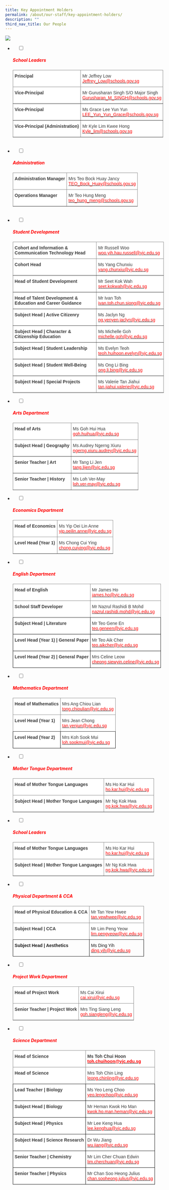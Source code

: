 ```yaml
---
title: Key Appointment Holders
permalink: /about/our-staff/key-appointment-holders/
description: ""
third_nav_title: Our People
---
```

![](/images/Key-Appointment-Holders-banner-1024x365.jpg)
<ul class="jekyllcodex_accordion">
<li>
    <input type="checkbox" id="accordion1">
    <label for="accordion1"><h5 style="color:red">School Leaders</h5></label>
	<div>
		<p></p>
		
<style type="text/css">
.tg  {border-collapse:collapse;border-spacing:0;}
.tg td{border-color:black;border-style:solid;border-width:1px;font-family:Arial, sans-serif;font-size:14px;
  overflow:hidden;padding:10px 5px;word-break:normal;}
.tg th{border-color:black;border-style:solid;border-width:1px;font-family:Arial, sans-serif;font-size:14px;
  font-weight:normal;overflow:hidden;padding:10px 5px;word-break:normal;}
.tg .tg-efrg{background-color:#FFF;border-color:inherit;color:#3A3A3A;font-weight:bold;text-align:left;vertical-align:top}
.tg .tg-11zx{background-color:#FFF;border-color:inherit;color:#3A3A3A;text-align:left;vertical-align:top}
</style>
<table class="tg">
<thead>
  <tr>
    <th class="tg-efrg"><span style="font-weight:700;font-style:inherit">Principal</span></th>
    <th class="tg-11zx"><span style="font-weight:inherit;font-style:inherit">Mr Jeffrey Low</span><br><a href="mailto:Jeffrey_Low@schools.gov.sg"><span style="font-weight:inherit;font-style:inherit;text-decoration:none;color:#FF0202;background-color:transparent">Jeffrey_Low@schools.gov.sg</span></a></th>
  </tr>
</thead>
<tbody>
  <tr>
    <td class="tg-efrg"><span style="font-weight:700;font-style:inherit">Vice-Principal</span></td>
    <td class="tg-11zx"><span style="font-weight:inherit;font-style:inherit">Mr Gurusharan Singh S/O Major Singh</span><br><a href="mailto:Gurusharan_M_SINGH@schools.gov.sg"><span style="font-weight:inherit;font-style:inherit;text-decoration:none;color:#FF0202;background-color:transparent">Gurusharan_M_SINGH@schools.gov.sg</span></a></td>
  </tr>
  <tr>
    <td class="tg-efrg"><span style="font-weight:700;font-style:inherit">Vice-Principal</span></td>
    <td class="tg-11zx"><span style="font-weight:inherit;font-style:inherit">Ms Grace Lee Yun Yun</span><br><a href="mailto:LEE_Yun_Yun_Grace@schools.gov.sg"><span style="font-weight:inherit;font-style:inherit;text-decoration:none;color:#FF0202;background-color:transparent">LEE_Yun_Yun_Grace@schools.gov.sg</span></a></td>
  </tr>
  <tr>
    <td class="tg-efrg"><span style="font-weight:700;font-style:inherit">Vice-Principal (Administration)</span></td>
    <td class="tg-11zx"><span style="font-weight:inherit;font-style:inherit">Mr Kyle Lim Kwee Hong</span><br><a href="mailto:kyle_lim@schools.gov.sg"><span style="font-weight:inherit;font-style:inherit;text-decoration:none;color:#FF0202;background-color:transparent">Kyle_lim@schools.gov.sg</span></a></td>
  </tr>
</tbody>
</table>
	</div>
	</li>
<br>
<li>
    <input type="checkbox" id="accordion2">
    <label for="accordion2"><h5 style="color:red">Administration</h5></label>
	<div>
		<p></p>
		<style type="text/css">
.tg  {border-collapse:collapse;border-spacing:0;}
.tg td{border-color:black;border-style:solid;border-width:1px;font-family:Arial, sans-serif;font-size:14px;
  overflow:hidden;padding:10px 5px;word-break:normal;}
.tg th{border-color:black;border-style:solid;border-width:1px;font-family:Arial, sans-serif;font-size:14px;
  font-weight:normal;overflow:hidden;padding:10px 5px;word-break:normal;}
.tg .tg-efrg{background-color:#FFF;border-color:inherit;color:#3A3A3A;font-weight:bold;text-align:left;vertical-align:top}
.tg .tg-11zx{background-color:#FFF;border-color:inherit;color:#3A3A3A;text-align:left;vertical-align:top}
</style>
<table class="tg">
<thead>
  <tr>
    <th class="tg-efrg"><span style="font-weight:700;font-style:inherit">Administration Manager</span></th>
    <th class="tg-11zx"><span style="font-weight:inherit;font-style:inherit">Mrs Teo Bock Huay Jancy</span><br><a href="mailto:TEO_Bock_Huay@schools.gov.sg"><span style="font-weight:inherit;font-style:inherit;text-decoration:none;color:#FF0202;background-color:transparent">TEO_Bock_Huay@schools.gov.sg</span></a></th>
  </tr>
</thead>
<tbody>
  <tr>
    <td class="tg-efrg"><span style="font-weight:700;font-style:inherit">Operations Manager</span></td>
    <td class="tg-11zx"><span style="font-weight:inherit;font-style:inherit">Mr Teo Hung Meng</span><br><a href="mailto:teo_hung_meng@schools.gov.sg"><span style="font-weight:inherit;font-style:inherit;text-decoration:none;color:#FF0202;background-color:transparent">teo_hung_meng@schools.gov.sg</span></a></td>
  </tr>
</tbody>
</table>
		</div>
	</li>
	<br>
	<li>
    <input type="checkbox" id="accordion3">
    <label for="accordion3"><h5 style="color:red">Student Development</h5></label>
	<div>
		<p></p>
<style type="text/css">
.tg  {border-collapse:collapse;border-spacing:0;}
.tg td{border-color:black;border-style:solid;border-width:1px;font-family:Arial, sans-serif;font-size:14px;
  overflow:hidden;padding:10px 5px;word-break:normal;}
.tg th{border-color:black;border-style:solid;border-width:1px;font-family:Arial, sans-serif;font-size:14px;
  font-weight:normal;overflow:hidden;padding:10px 5px;word-break:normal;}
.tg .tg-efrg{background-color:#FFF;border-color:inherit;color:#3A3A3A;font-weight:bold;text-align:left;vertical-align:top}
.tg .tg-11zx{background-color:#FFF;border-color:inherit;color:#3A3A3A;text-align:left;vertical-align:top}
</style>
<table class="tg">
<thead>
  <tr>
    <th class="tg-efrg"><span style="font-weight:700;font-style:inherit">Cohort and Information &amp; Communication Technology Head </span></th>
    <th class="tg-11zx"><span style="font-weight:inherit;font-style:inherit">Mr Russell Woo</span><br><a href="mailto:woo.yih.hau.russell@vjc.edu.sg"><span style="font-weight:inherit;font-style:inherit;text-decoration:none;color:#FF0202;background-color:transparent">woo.yih.hau.russell@vjc.edu.sg</span></a></th>
  </tr>
</thead>
<tbody>
  <tr>
    <td class="tg-efrg"><span style="font-weight:700;font-style:inherit">Cohort Head</span></td>
    <td class="tg-11zx"><span style="font-weight:inherit;font-style:inherit">Ms Yang Chunxiu</span><br><a href="mailto:yang.chunxiu@vjc.edu.sg"><span style="font-weight:inherit;font-style:inherit;text-decoration:none;color:#FF0202;background-color:transparent">yang.chunxiu@vjc.edu.sg</span></a></td>
  </tr>
  <tr>
    <td class="tg-efrg"><span style="font-weight:700;font-style:inherit">Head of Student Development</span></td>
    <td class="tg-11zx"><span style="font-weight:inherit;font-style:inherit">Mr Seet Kok Wah</span><br><a href="mailto:seet.kokwah@vjc.edu.sg"><span style="font-weight:inherit;font-style:inherit;text-decoration:none;color:#FF0202;background-color:transparent">seet.kokwah@vjc.edu.sg</span></a></td>
  </tr>
  <tr>
    <td class="tg-efrg"><span style="font-weight:700;font-style:inherit">Head of Talent Development &amp; Education and Career Guidance</span></td>
    <td class="tg-11zx"><span style="font-weight:inherit;font-style:inherit">Mr Ivan Toh</span><br><a href="mailto:yuen.lilin.sharalee@vjc.edu.sg"><span style="font-weight:inherit;font-style:inherit;text-decoration:none;color:#FF0202;background-color:transparent">ivan.toh.chun.siong@vjc.edu.sg</span></a></td>
  </tr>
  <tr>
    <td class="tg-efrg"><span style="font-weight:700;font-style:inherit">Subject Head | Active Citizenry</span></td>
    <td class="tg-11zx"><span style="font-weight:inherit;font-style:inherit">Ms Jaclyn Ng</span><br><a href="mailto:ng.yenyen.jaclyn@vjc.edu.sg"><span style="font-weight:inherit;font-style:inherit;text-decoration:none;color:#FF0202;background-color:transparent">ng.yenyen.jaclyn@vjc.edu.sg</span></a></td>
  </tr>
  <tr>
    <td class="tg-efrg"><span style="font-weight:700;font-style:inherit">Subject Head | Character &amp; Citizenship Education</span></td>
    <td class="tg-11zx"><span style="font-weight:inherit;font-style:inherit">Ms Michelle Goh</span><br><a href="mailto:michelle.goh@vjc.edu.sg"><span style="font-weight:inherit;font-style:inherit;text-decoration:none;color:#FF0202;background-color:transparent">michelle.goh@vjc.edu.sg</span></a></td>
  </tr>
  <tr>
    <td class="tg-efrg"><span style="font-weight:700;font-style:inherit">Subject Head | Student Leadership</span></td>
    <td class="tg-11zx"><span style="font-weight:inherit;font-style:inherit">Ms Evelyn Teoh</span><br><a href="mailto:teoh.huihoon.evelyn@vjc.edu.sg"><span style="font-weight:inherit;font-style:inherit;text-decoration:none;color:#FF0202;background-color:transparent">teoh.huihoon.evelyn@vjc.edu.sg</span></a></td>
  </tr>
  <tr>
    <td class="tg-efrg"><span style="font-weight:700;font-style:inherit">Subject Head | Student Well-Being</span></td>
    <td class="tg-11zx"><span style="font-weight:inherit;font-style:inherit">Ms Ong Li Bing</span><br><a href="mailto:ong.li.bing@vjc.edu.sg"><span style="font-weight:inherit;font-style:inherit;text-decoration:none;color:#FF0202;background-color:transparent">ong.li.bing@vjc.edu.sg</span></a></td>
  </tr>
  <tr>
    <td class="tg-efrg"><span style="font-weight:700;font-style:inherit">Subject Head | Special Projects</span></td>
    <td class="tg-11zx"><span style="font-weight:inherit;font-style:inherit">Ms Valerie Tan Jiahui</span><br><a href="mailto:tan.jiahui.valerie@vjc.edu.sg"><span style="font-weight:inherit;font-style:inherit;text-decoration:none;color:#FF0202;background-color:transparent">tan.jiahui.valerie@vjc.edu.sg</span></a></td>
  </tr>
</tbody>
</table>
		</div>
	</li>
		<li>
    <input type="checkbox" id="accordion3">
    <label for="accordion3"><h5 style="color:red">Arts Department</h5></label>
	<div>
		<p></p>
		<style type="text/css">
.tg  {border-collapse:collapse;border-spacing:0;}
.tg td{border-color:black;border-style:solid;border-width:1px;font-family:Arial, sans-serif;font-size:14px;
  overflow:hidden;padding:10px 5px;word-break:normal;}
.tg th{border-color:black;border-style:solid;border-width:1px;font-family:Arial, sans-serif;font-size:14px;
  font-weight:normal;overflow:hidden;padding:10px 5px;word-break:normal;}
.tg .tg-efrg{background-color:#FFF;border-color:inherit;color:#3A3A3A;font-weight:bold;text-align:left;vertical-align:top}
.tg .tg-11zx{background-color:#FFF;border-color:inherit;color:#3A3A3A;text-align:left;vertical-align:top}
</style>
<table class="tg">
<thead>
  <tr>
    <th class="tg-efrg"><span style="font-weight:700;font-style:inherit">Head of Arts</span></th>
    <th class="tg-11zx"><span style="font-weight:inherit;font-style:inherit">Ms Goh Hui Hua</span><br><a href="mailto:goh.huihua@vjc.edu.sg"><span style="font-weight:inherit;font-style:inherit;text-decoration:none;color:#FF0202;background-color:transparent">goh.huihua@vjc.edu.sg</span></a></th>
  </tr>
</thead>
<tbody>
  <tr>
    <td class="tg-efrg"><span style="font-weight:700;font-style:inherit">Subject Head | Geography</span></td>
    <td class="tg-11zx"><span style="font-weight:inherit;font-style:inherit">Ms Audrey Ngerng Xiuru</span><br><a href="mailto:ngerng.xiuru.audrey@vjc.edu.sg"><span style="font-weight:inherit;font-style:inherit;text-decoration:none;color:#FF0202;background-color:transparent">ngerng.xiuru.audrey@vjc.edu.sg</span></a></td>
  </tr>
  <tr>
    <td class="tg-efrg"><span style="font-weight:700;font-style:inherit">Senior Teacher | Art</span></td>
    <td class="tg-11zx"><span style="font-weight:inherit;font-style:inherit">Mr Tang Li Jen</span><br><a href="mailto:tang.lijen@vjc.edu.sg"><span style="font-weight:inherit;font-style:inherit;text-decoration:none;color:#FF0202;background-color:transparent">tang.lijen@vjc.edu.sg</span></a></td>
  </tr>
  <tr>
    <td class="tg-efrg"><span style="font-weight:700;font-style:inherit">Senior Teacher | History</span></td>
    <td class="tg-11zx"><span style="font-weight:inherit;font-style:inherit">Ms Loh Ver-May</span><br><a href="mailto:loh.ver-may@vjc.edu.sg"><span style="font-weight:inherit;font-style:inherit;text-decoration:none;color:#FF0202;background-color:transparent">loh.ver-may@vjc.edu.sg</span></a></td>
  </tr>
</tbody>
</table>
			</div>
	</li>
	<li>
    <input type="checkbox" id="accordion5">
    <label for="accordion5"><h5 style="color:red">Economics Department</h5></label>
	<div>
		<p></p>
		<style type="text/css">
.tg  {border-collapse:collapse;border-spacing:0;}
.tg td{border-color:black;border-style:solid;border-width:1px;font-family:Arial, sans-serif;font-size:14px;
  overflow:hidden;padding:10px 5px;word-break:normal;}
.tg th{border-color:black;border-style:solid;border-width:1px;font-family:Arial, sans-serif;font-size:14px;
  font-weight:normal;overflow:hidden;padding:10px 5px;word-break:normal;}
.tg .tg-efrg{background-color:#FFF;border-color:inherit;color:#3A3A3A;font-weight:bold;text-align:left;vertical-align:top}
.tg .tg-11zx{background-color:#FFF;border-color:inherit;color:#3A3A3A;text-align:left;vertical-align:top}
</style>
<table class="tg">
<thead>
  <tr>
    <th class="tg-efrg"><span style="font-weight:700;font-style:inherit">Head of Economics</span></th>
    <th class="tg-11zx"><span style="font-weight:inherit;font-style:inherit">Ms Yip Oei Lin Anne</span><br><a href="mailto:yip.oeilin.anne@vjc.edu.sg"><span style="font-weight:inherit;font-style:inherit;text-decoration:none;color:#FF0202;background-color:transparent">yip.oeilin.anne@vjc.edu.sg</span></a></th>
  </tr>
</thead>
<tbody>
  <tr>
    <td class="tg-efrg"><span style="font-weight:700;font-style:inherit">Level Head (Year 1)</span></td>
    <td class="tg-11zx"><span style="font-weight:inherit;font-style:inherit">Ms Chong Cui Ying</span><br><a href="mailto:chong.cuiying@vjc.edu.sg"><span style="font-weight:inherit;font-style:inherit;text-decoration:none;color:#FF0202;background-color:transparent">chong.cuiying@vjc.edu.sg</span></a></td>
  </tr>
</tbody>
</table>
		</div>
	</li>
	<li>
    <input type="checkbox" id="accordion6">
    <label for="accordion6"><h5 style="color:red">English Department</h5></label>
	<div>
		<p></p>
		<style type="text/css">
.tg  {border-collapse:collapse;border-spacing:0;}
.tg td{border-color:black;border-style:solid;border-width:1px;font-family:Arial, sans-serif;font-size:14px;
  overflow:hidden;padding:10px 5px;word-break:normal;}
.tg th{border-color:black;border-style:solid;border-width:1px;font-family:Arial, sans-serif;font-size:14px;
  font-weight:normal;overflow:hidden;padding:10px 5px;word-break:normal;}
.tg .tg-efrg{background-color:#FFF;border-color:inherit;color:#3A3A3A;font-weight:bold;text-align:left;vertical-align:top}
.tg .tg-dox4{background-color:#FFF;color:#3A3A3A;text-align:left;vertical-align:top}
.tg .tg-11zx{background-color:#FFF;border-color:inherit;color:#3A3A3A;text-align:left;vertical-align:top}
.tg .tg-c1uv{background-color:#FFF;color:#3A3A3A;font-weight:bold;text-align:left;vertical-align:top}
</style>
<table class="tg">
<thead>
  <tr>
    <th class="tg-efrg"><span style="font-weight:700;font-style:inherit">Head of English</span></th>
    <th class="tg-11zx"><span style="font-weight:inherit;font-style:inherit">Mr James Ho</span><br><a href="mailto:james.ho@vjc.edu.sg"><span style="font-weight:inherit;font-style:inherit;text-decoration:none;color:#FF0202;background-color:transparent">james.ho@vjc.edu.sg</span></a></th>
  </tr>
</thead>
<tbody>
  <tr>
    <td class="tg-efrg"><span style="font-weight:700;font-style:inherit">School Staff Developer</span></td>
    <td class="tg-11zx"><span style="font-weight:inherit;font-style:inherit">Mr Nazrul Rashidi B Mohd</span><br><a href="mailto:nazrul.rashidi.mohd@vjc.edu.sg"><span style="font-weight:inherit;font-style:inherit;text-decoration:none;color:#FF0202;background-color:transparent">nazrul.rashidi.mohd@vjc.edu.sg</span></a></td>
  </tr>
  <tr>
    <td class="tg-c1uv"><span style="font-weight:700;font-style:inherit">Subject Head | Literature</span></td>
    <td class="tg-dox4"><span style="font-weight:inherit;font-style:inherit">Mr Teo Gene En</span><br><a href="mailto:teo.geneen@vjc.edu.sg"><span style="font-weight:inherit;font-style:inherit;text-decoration:none;color:#FF0202;background-color:transparent">teo.geneen@vjc.edu.sg</span></a></td>
  </tr>
  <tr>
    <td class="tg-c1uv"><span style="font-weight:700;font-style:inherit">Level Head (Year 1) | General Paper</span></td>
    <td class="tg-dox4"><span style="font-weight:inherit;font-style:inherit">Mr Teo Aik Cher</span><br><a href="mailto:teo.aikcher@vjc.edu.sg"><span style="font-weight:inherit;font-style:inherit;text-decoration:none;color:#FF0202;background-color:transparent">teo.aikcher@vjc.edu.sg</span></a></td>
  </tr>
  <tr>
    <td class="tg-c1uv"><span style="font-weight:700;font-style:inherit">Level Head (Year 2) | General Paper</span></td>
    <td class="tg-dox4"><span style="font-weight:inherit;font-style:inherit">Mrs Celine Leow</span><br><a href="mailto:cheong.siewyin.celine@vjc.edu.sg"><span style="font-weight:inherit;font-style:inherit;text-decoration:none;color:#FF0202;background-color:transparent">cheong.siewyin.celine@vjc.edu.sg</span></a></td>
  </tr>
</tbody>
</table>
		</div>
	</li>
	<li>
    <input type="checkbox" id="accordion7">
    <label for="accordion7"><h5 style="color:red">Mathematics Department</h5></label>
	<div>
		<p></p>
		<style type="text/css">
.tg  {border-collapse:collapse;border-spacing:0;}
.tg td{border-color:black;border-style:solid;border-width:1px;font-family:Arial, sans-serif;font-size:14px;
  overflow:hidden;padding:10px 5px;word-break:normal;}
.tg th{border-color:black;border-style:solid;border-width:1px;font-family:Arial, sans-serif;font-size:14px;
  font-weight:normal;overflow:hidden;padding:10px 5px;word-break:normal;}
.tg .tg-efrg{background-color:#FFF;border-color:inherit;color:#3A3A3A;font-weight:bold;text-align:left;vertical-align:top}
.tg .tg-dox4{background-color:#FFF;color:#3A3A3A;text-align:left;vertical-align:top}
.tg .tg-11zx{background-color:#FFF;border-color:inherit;color:#3A3A3A;text-align:left;vertical-align:top}
.tg .tg-c1uv{background-color:#FFF;color:#3A3A3A;font-weight:bold;text-align:left;vertical-align:top}
</style>
<table class="tg">
<thead>
  <tr>
    <th class="tg-efrg"><span style="font-weight:700;font-style:inherit">Head of Mathematics</span></th>
    <th class="tg-11zx"><span style="font-weight:inherit;font-style:inherit">Mrs Ang Chiou Lian</span><br><a href="mailto:tong.chioulian@vjc.edu.sg"><span style="font-weight:inherit;font-style:inherit;text-decoration:none;color:#FF0202;background-color:transparent">tong.chioulian@vjc.edu.sg</span></a></th>
  </tr>
</thead>
<tbody>
  <tr>
    <td class="tg-efrg"><span style="font-weight:700;font-style:inherit">Level Head (Year 1)</span></td>
    <td class="tg-11zx"><span style="font-weight:inherit;font-style:inherit">Mrs Jean Chong</span><br><a href="mailto:tan.yenjun@vjc.edu.sg"><span style="font-weight:inherit;font-style:inherit;text-decoration:none;color:#FF0202;background-color:transparent">tan.yenjun@vjc.edu.sg</span></a></td>
  </tr>
  <tr>
    <td class="tg-c1uv"><span style="font-weight:700;font-style:inherit">Level Head (Year 2)</span></td>
    <td class="tg-dox4"><span style="font-weight:inherit;font-style:inherit">Mrs Koh Sook Mui</span><br><a href="mailto:loh.sookmui@vjc.edu.sg"><span style="font-weight:inherit;font-style:inherit;text-decoration:none;color:#FF0202;background-color:transparent">loh.sookmui@vjc.edu.sg</span></a></td>
  </tr>
</tbody>
</table>
		</div>
	</li>
	<li>
    <input type="checkbox" id="accordion8">
    <label for="accordion8"><h5 style="color:red">Mother Tongue Department</h5></label>
	<div>
		<p></p>
		<style type="text/css">
.tg  {border-collapse:collapse;border-spacing:0;}
.tg td{border-color:black;border-style:solid;border-width:1px;font-family:Arial, sans-serif;font-size:14px;
  overflow:hidden;padding:10px 5px;word-break:normal;}
.tg th{border-color:black;border-style:solid;border-width:1px;font-family:Arial, sans-serif;font-size:14px;
  font-weight:normal;overflow:hidden;padding:10px 5px;word-break:normal;}
.tg .tg-efrg{background-color:#FFF;border-color:inherit;color:#3A3A3A;font-weight:bold;text-align:left;vertical-align:top}
.tg .tg-11zx{background-color:#FFF;border-color:inherit;color:#3A3A3A;text-align:left;vertical-align:top}
</style>
<table class="tg">
<thead>
  <tr>
    <th class="tg-efrg"><span style="font-weight:700;font-style:inherit">Head of Mother Tongue Languages</span></th>
    <th class="tg-11zx"><span style="font-weight:inherit;font-style:inherit">Ms Ho Kar Hui</span><br><a href="mailto:ho.kar.hui@vjc.edu.sg"><span style="font-weight:inherit;font-style:inherit;text-decoration:none;color:#FF0202;background-color:transparent">ho.kar.hui@vjc.edu.sg</span></a></th>
  </tr>
</thead>
<tbody>
  <tr>
    <td class="tg-efrg"><span style="font-weight:700;font-style:inherit">Subject Head | Mother Tongue Languages</span></td>
    <td class="tg-11zx"><span style="font-weight:inherit;font-style:inherit">Mr Ng Kok Hwa</span><br><a href="mailto:ng.kok.hwa@vjc.edu.sg"><span style="font-weight:inherit;font-style:inherit;text-decoration:none;color:#FF0202;background-color:transparent">ng.kok.hwa@vjc.edu.sg</span></a></td>
  </tr>
</tbody>
</table>
		</div>
	</li>
	<li>
    <input type="checkbox" id="accordion9">
    <label for="accordion9"><h5 style="color:red">School Leaders</h5></label>
	<div>
		<p></p>
		<style type="text/css">
.tg  {border-collapse:collapse;border-spacing:0;}
.tg td{border-color:black;border-style:solid;border-width:1px;font-family:Arial, sans-serif;font-size:14px;
  overflow:hidden;padding:10px 5px;word-break:normal;}
.tg th{border-color:black;border-style:solid;border-width:1px;font-family:Arial, sans-serif;font-size:14px;
  font-weight:normal;overflow:hidden;padding:10px 5px;word-break:normal;}
.tg .tg-efrg{background-color:#FFF;border-color:inherit;color:#3A3A3A;font-weight:bold;text-align:left;vertical-align:top}
.tg .tg-11zx{background-color:#FFF;border-color:inherit;color:#3A3A3A;text-align:left;vertical-align:top}
</style>
<table class="tg">
<thead>
  <tr>
    <th class="tg-efrg"><span style="font-weight:700;font-style:inherit">Head of Mother Tongue Languages</span></th>
    <th class="tg-11zx"><span style="font-weight:inherit;font-style:inherit">Ms Ho Kar Hui</span><br><a href="mailto:ho.kar.hui@vjc.edu.sg"><span style="font-weight:inherit;font-style:inherit;text-decoration:none;color:#FF0202;background-color:transparent">ho.kar.hui@vjc.edu.sg</span></a></th>
  </tr>
</thead>
<tbody>
  <tr>
    <td class="tg-efrg"><span style="font-weight:700;font-style:inherit">Subject Head | Mother Tongue Languages</span></td>
    <td class="tg-11zx"><span style="font-weight:inherit;font-style:inherit">Mr Ng Kok Hwa</span><br><a href="mailto:ng.kok.hwa@vjc.edu.sg"><span style="font-weight:inherit;font-style:inherit;text-decoration:none;color:#FF0202;background-color:transparent">ng.kok.hwa@vjc.edu.sg</span></a></td>
  </tr>
</tbody>
</table>
		</div>
	</li>
	<li>
    <input type="checkbox" id="accordion10">
    <label for="accordion10"><h5 style="color:red">Physical Department & CCA</h5></label>
	<div>
		<p></p>
		<style type="text/css">
.tg  {border-collapse:collapse;border-spacing:0;}
.tg td{border-color:black;border-style:solid;border-width:1px;font-family:Arial, sans-serif;font-size:14px;
  overflow:hidden;padding:10px 5px;word-break:normal;}
.tg th{border-color:black;border-style:solid;border-width:1px;font-family:Arial, sans-serif;font-size:14px;
  font-weight:normal;overflow:hidden;padding:10px 5px;word-break:normal;}
.tg .tg-1wig{font-weight:bold;text-align:left;vertical-align:top}
.tg .tg-efrg{background-color:#FFF;border-color:inherit;color:#3A3A3A;font-weight:bold;text-align:left;vertical-align:top}
.tg .tg-11zx{background-color:#FFF;border-color:inherit;color:#3A3A3A;text-align:left;vertical-align:top}
.tg .tg-0lax{text-align:left;vertical-align:top}
</style>
<table class="tg">
<thead>
  <tr>
    <th class="tg-efrg"><span style="font-weight:700;font-style:inherit">Head of Physical Education &amp; CCA</span></th>
    <th class="tg-11zx"><span style="font-weight:inherit;font-style:inherit">Mr Tan Yew Hwee</span><br><a href="mailto:tan.yewhwee@vjc.edu.sg"><span style="font-weight:inherit;font-style:inherit;text-decoration:none;color:#FF0202;background-color:transparent">tan.yewhwee@vjc.edu.sg</span></a></th>
  </tr>
</thead>
<tbody>
  <tr>
    <td class="tg-efrg"><span style="font-weight:700;font-style:inherit">Subject Head | CCA</span></td>
    <td class="tg-11zx"><span style="font-weight:inherit;font-style:inherit">Mr Lim Peng Yeow</span><br><a href="mailto:lim.pengyeow@vjc.edu.sg"><span style="font-weight:inherit;font-style:inherit;text-decoration:none;color:#FF0202;background-color:transparent">lim.pengyeow@vjc.edu.sg</span></a></td>
  </tr>
  <tr>
    <td class="tg-1wig"><span style="font-weight:700;font-style:inherit">Subject Head | Aesthetics</span></td>
    <td class="tg-0lax"><span style="font-weight:inherit;font-style:inherit">Ms Ding Yih</span><br><a href="mailto:ding.yih@vjc.edu.sg"><span style="font-weight:inherit;font-style:inherit;text-decoration:none;color:#FF0202;background-color:transparent">ding.yih@vjc.edu.sg</span></a></td>
  </tr>
</tbody>
</table>
		</div>
	</li>
	<li>
    <input type="checkbox" id="accordion11">
    <label for="accordion11"><h5 style="color:red">Project Work Department</h5></label>
	<div>
		<p></p>
		<style type="text/css">
.tg  {border-collapse:collapse;border-spacing:0;}
.tg td{border-color:black;border-style:solid;border-width:1px;font-family:Arial, sans-serif;font-size:14px;
  overflow:hidden;padding:10px 5px;word-break:normal;}
.tg th{border-color:black;border-style:solid;border-width:1px;font-family:Arial, sans-serif;font-size:14px;
  font-weight:normal;overflow:hidden;padding:10px 5px;word-break:normal;}
.tg .tg-efrg{background-color:#FFF;border-color:inherit;color:#3A3A3A;font-weight:bold;text-align:left;vertical-align:top}
.tg .tg-11zx{background-color:#FFF;border-color:inherit;color:#3A3A3A;text-align:left;vertical-align:top}
</style>
<table class="tg">
<thead>
  <tr>
    <th class="tg-efrg"><span style="font-weight:700;font-style:inherit">Head of Project Work</span></th>
    <th class="tg-11zx"><span style="font-weight:inherit;font-style:inherit">Ms Cai Xirui</span><br><a href="mailto:cai.xirui@vjc.edu.sg"><span style="font-weight:inherit;font-style:inherit;text-decoration:none;color:#FF0202;background-color:transparent">cai.xirui@vjc.edu.sg</span></a></th>
  </tr>
</thead>
<tbody>
  <tr>
    <td class="tg-efrg"><span style="font-weight:700;font-style:inherit">Senior Teacher | Project Work</span></td>
    <td class="tg-11zx"><span style="font-weight:inherit;font-style:inherit">Mrs Ting Siang Leng</span><br><a href="mailto:goh.siangleng@vjc.edu.sg"><span style="font-weight:inherit;font-style:inherit;text-decoration:none;color:#FF0202;background-color:transparent">goh.siangleng@vjc.edu.sg</span></a></td>
  </tr>
</tbody>
</table>
		</div>
	</li>
	<li>
    <input type="checkbox" id="accordion12">
    <label for="accordion12"><h5 style="color:red">Science Department</h5></label>
	<div>
		<p></p>
		<style type="text/css">
.tg  {border-collapse:collapse;border-spacing:0;}
.tg td{border-color:black;border-style:solid;border-width:1px;font-family:Arial, sans-serif;font-size:14px;
  overflow:hidden;padding:10px 5px;word-break:normal;}
.tg th{border-color:black;border-style:solid;border-width:1px;font-family:Arial, sans-serif;font-size:14px;
  font-weight:normal;overflow:hidden;padding:10px 5px;word-break:normal;}
.tg .tg-efrg{background-color:#FFF;border-color:inherit;color:#3A3A3A;font-weight:bold;text-align:left;vertical-align:top}
.tg .tg-dox4{background-color:#FFF;color:#3A3A3A;text-align:left;vertical-align:top}
.tg .tg-11zx{background-color:#FFF;border-color:inherit;color:#3A3A3A;text-align:left;vertical-align:top}
.tg .tg-c1uv{background-color:#FFF;color:#3A3A3A;font-weight:bold;text-align:left;vertical-align:top}
</style>
<table class="tg">
<thead>
  <tr>
    <th class="tg-efrg"><span style="font-weight:700;font-style:inherit">Head of Science</span></th>
    <th class="tg-efrg"><span style="font-weight:inherit;font-style:inherit">Ms Toh Chui Hoon</span><br><a href="mailto:toh.chuihoon@vjc.edu.sg"><span style="font-weight:inherit;font-style:inherit;text-decoration:none;color:#FF0202;background-color:transparent">toh.chuihoon@vjc.edu.sg</span></a></th>
  </tr>
</thead>
<tbody>
  <tr>
    <td class="tg-efrg"><span style="font-weight:700;font-style:inherit">Head of Science</span><br></td>
    <td class="tg-11zx"><span style="font-weight:inherit;font-style:inherit">Mrs Toh Chin Ling</span><br><a href="mailto:leong.chinling@vjc.edu.sg"><span style="font-weight:inherit;font-style:inherit;text-decoration:none;color:#FF0202;background-color:transparent">leong.chinling@vjc.edu.sg</span></a></td>
  </tr>
  <tr>
    <td class="tg-c1uv"><span style="font-weight:700;font-style:inherit">Lead Teacher | Biology</span><br></td>
    <td class="tg-dox4"><span style="font-weight:inherit;font-style:inherit">Ms Yeo Leng Choo</span><br><a href="mailto:yeo.lengchoo@vjc.edu.sg"><span style="font-weight:inherit;font-style:inherit;text-decoration:none;color:#FF0202;background-color:transparent">yeo.lengchoo@vjc.edu.sg</span></a></td>
  </tr>
  <tr>
    <td class="tg-c1uv"><span style="font-weight:700;font-style:inherit">Subject Head | Biology</span></td>
    <td class="tg-dox4"><span style="font-weight:inherit;font-style:inherit">Mr Heman Kwok Ho Man</span><br><a href="mailto:kwok.ho.man.heman@vjc.edu.sg"><span style="font-weight:inherit;font-style:inherit;text-decoration:none;color:#FF0202;background-color:transparent">kwok.ho.man.heman@vjc.edu.sg</span></a></td>
  </tr>
  <tr>
    <td class="tg-c1uv"><span style="font-weight:700;font-style:inherit">Subject Head | Physics</span></td>
    <td class="tg-dox4"><span style="font-weight:inherit;font-style:inherit">Mr Lee Keng Hua</span><br><a href="mailto:lee.kenghua@vjc.edu.sg"><span style="font-weight:inherit;font-style:inherit;text-decoration:none;color:#FF0202;background-color:transparent">lee.kenghua@vjc.edu.sg</span></a></td>
  </tr>
  <tr>
    <td class="tg-c1uv"><span style="font-weight:700;font-style:inherit">Subject Head | Science Research</span></td>
    <td class="tg-dox4"><span style="font-weight:inherit;font-style:inherit">Dr Wu Jiang</span><br><a href="mailto:wu.jiang@vjc.edu.sg"><span style="font-weight:inherit;font-style:inherit;text-decoration:none;color:#FF0202;background-color:transparent">wu.jiang@vjc.edu.sg</span></a></td>
  </tr>
  <tr>
    <td class="tg-c1uv"><span style="font-weight:700;font-style:inherit">Senior Teacher | Chemistry</span></td>
    <td class="tg-dox4"><span style="font-weight:inherit;font-style:inherit">Mr Lim Cher Chuan Edwin</span><br><a href="mailto:lim.cherchuan@vjc.edu.sg"><span style="font-weight:inherit;font-style:inherit;text-decoration:none;color:#FF0202;background-color:transparent">lim.cherchuan@vjc.edu.sg</span></a></td>
  </tr>
  <tr>
    <td class="tg-c1uv"><span style="font-weight:700;font-style:inherit">Senior Teacher | Physics</span></td>
    <td class="tg-dox4"><span style="font-weight:inherit;font-style:inherit">Mr Chan Soo Heong Julius</span><br><a href="mailto:chan.sooheong.julius@vjc.edu.sg"><span style="font-weight:inherit;font-style:inherit;text-decoration:none;color:#FF0202;background-color:transparent">chan.sooheong.julius@vjc.edu.sg</span></a></td>
  </tr>
</tbody>
</table>
		</div>
	</li>